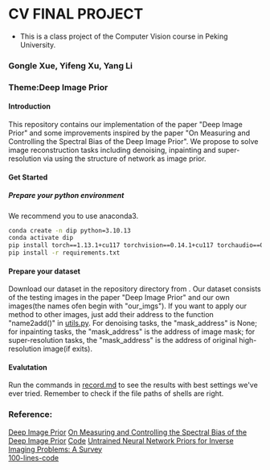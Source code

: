 # CV FINAL PROJECT  
* This is a class project of the Computer Vision course in Peking University.
### Gongle Xue, Yifeng Xu, Yang Li
### Theme:Deep Image Prior
#### Introduction
This repository contains our implementation of the paper "Deep Image Prior" and some improvements inspired by the paper "On Measuring and Controlling the Spectral Bias of the Deep Image Prior".
We propose to solve image reconstruction tasks including denoising, inpainting and super-resolution via using the structure of network as image prior.

#### Get Started
##### Prepare your python environment
We recommend you to use anaconda3.
```bash
conda create -n dip python=3.10.13
conda activate dip
pip install torch==1.13.1+cu117 torchvision==0.14.1+cu117 torchaudio==0.13.1 --extra-index-url https://download.pytorch.org/whl/cu117
pip install -r requirements.txt
```

#### Prepare your dataset
Download our dataset in the repository directory from [](). Our dataset consists of the testing images in the paper "Deep Image Prior" and our own images(the names ofen begin with "our_imgs").
If you want to apply our method to other images, just add their address to the function "name2add()" in [utils.py](utils.py). For denoising tasks, the "mask_address" is None; for inpainting tasks, the "mask_address" is the address of image mask; for super-resolution tasks, the "mask_address" is the address of original high-resolution image(if exits).

#### Evalutation
Run the commands in [record.md](record.md) to see the results with best settings we've ever tried. Remember to check if the file paths of shells are right.

### Reference:
[Deep Image Prior](https://arxiv.org/pdf/1711.10925.pdf) 
[On Measuring and Controlling the Spectral Bias of the Deep Image Prior](https://arxiv.org/abs/2107.01125)
[Code](https://github.com/DmitryUlyanov/deep-image-prior) 
[Untrained Neural Network Priors for Inverse Imaging Problems: A Survey](https://ieeexplore.ieee.org/stamp/stamp.jsp?tp=&arnumber=9878048)  
[100-lines-code](https://github.com/MaximeVandegar/Papers-in-100-Lines-of-Code)  
